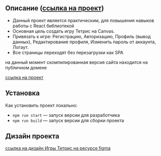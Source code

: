 ## Описание ([ссылка на проект](https://tyumburg.herokuapp.com/))
- Данный проект является практическим, для повышения навыков работы с React библиотекой
- Основная цель создать игру Тетрис на Canvas.
- Привязать к игре: Регистрацию, Авторизацию, Профиль (вывод данных), Редактирование профиля, Изменить пароль от аккаунта, Логаут.
- Все страницы переходят без перезагрузки как SPA

на данный момент скомпилированная версия сайта находится на публичном домене

[ссылка на проект](https://tyumburg.herokuapp.com/)

## Установка
Как установить проект локально:

- `npm run start` — запуск версии для разработчика
- `npm run build` — запуск версии для сборки проекта

## Дизайн проекта

[ссылка на дизайн Игры Тетрис на ресурсе figma](https://www.figma.com/file/BmdOMrXU10u4YoTBCuW6IR/Tymburg-game)
